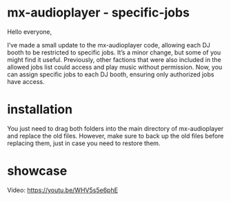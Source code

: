 # mx-audioplayer - specific-jobs
Hello everyone,

I’ve made a small update to the mx-audioplayer code, allowing each DJ booth to be restricted to specific jobs. It’s a minor change, but some of you might find it useful. Previously, other factions that were also included in the allowed jobs list could access and play music without permission. Now, you can assign specific jobs to each DJ booth, ensuring only authorized jobs have access.

# installation
You just need to drag both folders into the main directory of mx-audioplayer and replace the old files. However, make sure to back up the old files before replacing them, just in case you need to restore them.

# showcase
Video: https://youtu.be/WHV5s5e6phE
